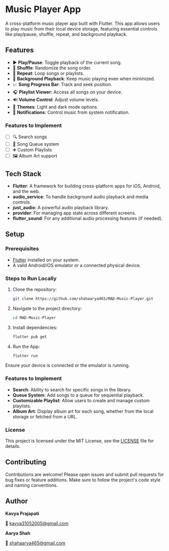 # Music Player App

A cross-platform music player app built with Flutter. This app allows users to play music from their local device storage, featuring essential controls like play/pause, shuffle, repeat, and background playback.

## Features

- ▶️ **Play/Pause**: Toggle playback of the current song.
- 🔀 **Shuffle**: Randomize the song order.
- 🔁 **Repeat**: Loop songs or playlists.
- 🎵 **Background Playback**: Keep music playing even when minimized.
- 📈 **Song Progress Bar**: Track and seek position.
- 🎧 **Playlist Viewer**: Access all songs on your device.
- 🔊 **Volume Control**: Adjust volume levels.
- 🎨 **Themes**: Light and dark mode options.
- 🔔 **Notifications**: Control music from system notification.

### Features to Implement

- [ ] 🔍 Search songs
- [ ] 📃 Song Queue system
- [ ] ➕ Custom Playlists
- [ ] 🖼️ Album Art support

## Tech Stack

- **Flutter**: A framework for building cross-platform apps for iOS, Android, and the web.
- **audio_service**: To handle background audio playback and media controls.
- **just_audio**: A powerful audio playback library.
- **provider**: For managing app state across different screens.
- **flutter_sound**: For any additional audio processing features (if needed).

## Setup

### Prerequisites

- [Flutter](https://flutter.dev/docs/get-started/install) installed on your system.
- A valid Android/iOS emulator or a connected physical device.

### Steps to Run Locally

1. Clone the repository:

   ```bash
   git clone https://github.com/shahaarya465/MAD-Music-Player.git
   ```

2. Navigate to the project directory:

   ```bash
   cd MAD-Music-Player
   ```

3. Install dependencies:

   ```bash
   flutter pub get
   ```

4. Run the App:
   ```bash
   flutter run
   ```

Ensure your device is connected or the emulator is running.

### Features to Implement

- **Search**: Ability to search for specific songs in the library.
- **Queue System**: Add songs to a queue for sequential playback.
- **Customizable Playlist**: Allow users to create and manage custom playlists.
- **Album Art**: Display album art for each song, whether from the local storage or fetched from a URL.

### License

This project is licensed under the MIT License, see the [LICENSE](LICENSE) file for details.

## Contributing

Contributions are welcome! Please open issues and submit pull requests for bug fixes or feature additions. Make sure to follow the project's code style and naming conventions.

## Author

**Kavya Prajapati** 

📧 [kavya31052005@gmail.com](mailto:kavya31052005@gmail.com)

**Aarya Shah**

📧 [shahaarya465@gmail.com](mailto:shahaarya465@gmail.com)
